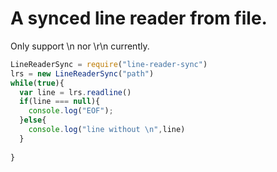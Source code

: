 # A synced line reader from file.
Only support \n nor \r\n currently.

```javascript
LineReaderSync = require("line-reader-sync")
lrs = new LineReaderSync("path")
while(true){
  var line = lrs.readline()
  if(line === null){
    console.log("EOF");
  }else{
    console.log("line without \n",line)
  }
  
}
```
